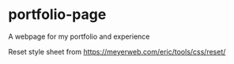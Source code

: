 # portfolio-page
A webpage for my portfolio and experience

Reset style sheet from https://meyerweb.com/eric/tools/css/reset/

